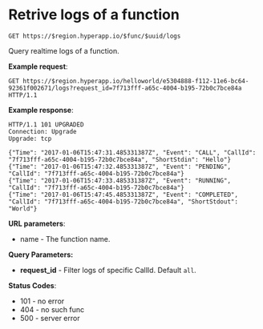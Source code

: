 # Retrive logs of a function

`GET https://$region.hyperapp.io/$func/$uuid/logs`

Query realtime logs of a function.

**Example request**:

```
GET https://$region.hyperapp.io/helloworld/e5304888-f112-11e6-bc64-92361f002671/logs?request_id=7f713fff-a65c-4004-b195-72b0c7bce84a HTTP/1.1
```

**Example response**:

```
HTTP/1.1 101 UPGRADED
Connection: Upgrade
Upgrade: tcp

{"Time": "2017-01-06T15:47:31.485331387Z", "Event": "CALL", "CallId": "7f713fff-a65c-4004-b195-72b0c7bce84a", "ShortStdin": "Hello"}
{"Time": "2017-01-06T15:47:32.485331387Z", "Event": "PENDING", "CallId": "7f713fff-a65c-4004-b195-72b0c7bce84a"}
{"Time": "2017-01-06T15:47:33.485331387Z", "Event": "RUNNING", "CallId": "7f713fff-a65c-4004-b195-72b0c7bce84a"}
{"Time": "2017-01-06T15:47:45.485331387Z", "Event": "COMPLETED", "CallId": "7f713fff-a65c-4004-b195-72b0c7bce84a", "ShortStdout": "World"}
```

**URL parameters**:

* name - The function name.

**Query Parameters:**

- **request_id** - Filter logs of specific CallId. Default `all`.

**Status Codes**:

* 101 - no error
* 404 - no such func
* 500 - server error
